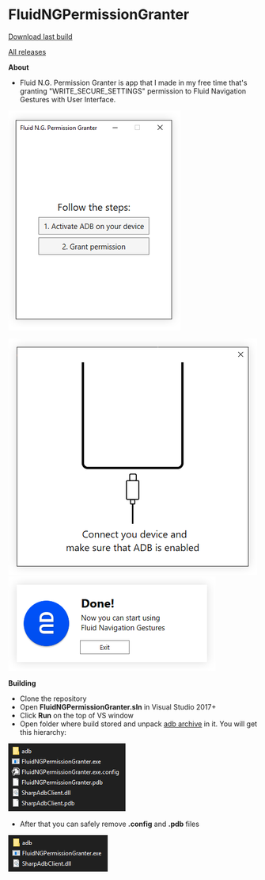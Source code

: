 # FluidNGPermissionGranter
[Download last build](https://github.com/Dubzer/FluidNGPermissionGranter/releases/download/v3/FluidNGPermissionGranter.zip)

[All releases](https://github.com/Dubzer/FluidNGPermissionGranter/releases) 

**About**

 - Fluid N.G. Permission Granter is app that I made in my free time
   that's granting "WRITE_SECURE_SETTINGS" permission to Fluid Navigation Gestures with User
   Interface. 
   
![alt text](https://raw.githubusercontent.com/Dubzer/FluidNGPermissionGranter/readme/screenshots/mainwindow.png)

![alt text](https://raw.githubusercontent.com/Dubzer/FluidNGPermissionGranter/readme/screenshots/connectwindow.png)
![alt text](https://raw.githubusercontent.com/Dubzer/FluidNGPermissionGranter/readme/screenshots/donewindow.png)

**Building**
 - Clone the repository
 - Open **FluidNGPermissionGranter.sln** in Visual Studio 2017+
 - Click **Run** on the top of VS window
 - Open folder where build stored and unpack [adb archive](https://raw.githubusercontent.com/Dubzer/FluidNGPermissionGranter/readme/adb.zip) in it. You will get this hierarchy:
 
 ![alt text](https://raw.githubusercontent.com/Dubzer/FluidNGPermissionGranter/readme/screenshots/hierarchyBefore.png)
 - After that you can safely remove **.config** and **.pdb** files 

![alt text](https://raw.githubusercontent.com/Dubzer/FluidNGPermissionGranter/readme/screenshots/hierarchyAfter.png)
